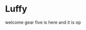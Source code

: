 # Luffy
welcome
gear five is here and it is op 
 
 
     
  
            
                                
                                             
                                                        
                                                                        
                                               
                                        
                         
             
      
 
